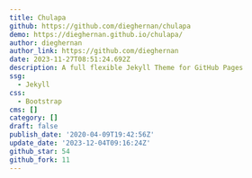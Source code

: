 ```yaml
---
title: Chulapa
github: https://github.com/dieghernan/chulapa
demo: https://dieghernan.github.io/chulapa/
author: dieghernan
author_link: https://github.com/dieghernan
date: 2023-11-27T08:51:24.692Z
description: A full flexible Jekyll Theme for GitHub Pages
ssg:
  - Jekyll
css:
  - Bootstrap
cms: []
category: []
draft: false
publish_date: '2020-04-09T19:42:56Z'
update_date: '2023-12-04T09:16:24Z'
github_star: 54
github_fork: 11
---
```

